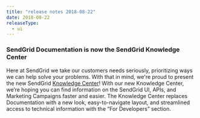 ```yaml
---
title: "release notes 2018-08-22"
date: 2018-08-22
releaseType:
  - ui
---
```


###	SendGrid Documentation is now the SendGrid Knowledge Center

Here at SendGrid we take our customers needs seriously, prioritizing ways we can help solve your problems. With that in mind, we're proud to present the new SendGrid [Knowledge Center]({{root_url}}/index/)! With our new Knowledge Center, we’re hoping you can find information on the SendGrid UI, APIs, and Marketing Campaigns faster and easier. The Knowledge Center replaces Documentation with a new look, easy-to-navigate layout, and streamlined access to technical information with the “For Developers” section.
